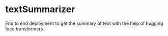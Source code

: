 # textSummarizer
End to end deployment to get the summary of text with the help of hugging face transformers
